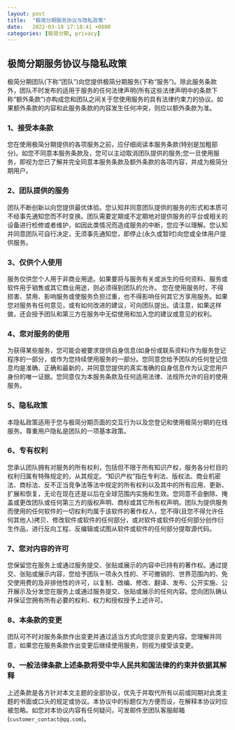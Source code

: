 ```yaml
---
layout: post
title:  "极简分期服务协议与隐私政策"
date:   2022-03-18 17:18:41 +0800
categories: [极简分期, privacy]
---
```


## 极简分期服务协议与隐私政策

极简分期团队(下称“团队”)向您提供极简分期服务(下称“服务”)。除此服务条款外，团队不时发布的适用于服务的任何法律声明(所有这些法律声明中的条款下称“额外条款”)亦构成您和团队之间关于您使用服务的具有法律约束力的协议。如果额外条款的内容和此服务条款的内容发生任何冲突，则应以额外条款为准。

### 1、接受本条款

您在使用极简分期提供的各项服务之前，应仔细阅读本服务条款(特别是加粗部分)。如您不同意本服务条款及，您可以主动取消团队提供的服务;您一旦使用服务，即视为您已了解并完全同意本服务条款及额外条款的各项内容，并成为极简分期用户。

### 2、团队提供的服务

团队不断创新以向您提供最优体验。您认知并同意团队提供的服务的形式和本质可不经事先通知您而不时变换。团队需要定期或不定期地对提供服务的平台或相关的设备进行检修或者维护，如因此类情况而造成服务的中断，您应予以理解。您认知并同意团队可自行决定，无须事先通知您，即停止(永久或暂时)向您或全体用户提供服务。

### 3、仅供个人使用

服务仅供您个人用于非商业用途。如果要将与服务有关或派生的任何资料、服务或软件用于销售或其它商业用途，则必须得到团队的允许。 您在使用服务时，不得损害、禁用、影响服务或使服务负担过重，也不得影响任何其它方享用服务。如果您对服务有任何意见，或有如何改进的建议，可向团队提出。请注意，如果这样做，还会授予团队和第三方在服务中无偿使用和加入您的建议或意见的权利。

### 4、您对服务的使用

为获得某些服务，您可能会被要求提供自身信息(如身份或联系资料)作为服务登记程序的一部分，或作为您持续使用服务的一部分。您同意您给予团队的任何登记信息均是准确、正确和最新的，并同意您提供的真实准确的自身信息作为认定您用户身份的唯一证据。您同意仅为本服务条款及任何适用法律、法规所允许的目的使用服务。

### 5、隐私政策

本隐私政策适用于您与极简分期页面的交互行为以及您登记和使用极简分期的在线服务。尊重用户隐私是团队的一项基本政策。

### 6、专有权利

您承认团队拥有对服务的所有权利，包括但不限于所有知识产权，服务各分栏目的权利归属有特殊规定的，从其规定。“知识产权”指在专利法、版权法、商业机密法、商标法、反不正当竞争法等法中规定的所有权利以及其中的所有应用、更新、扩展和恢复，无论在现在还是以后在全球范围内实施和生效。您同意不会删除、掩盖或更改团队或任何第三方的版权声明、商标或其它所有权声明。团队为提供服务而使用的任何软件的一切权利均属于该软件的著作权人，您不得(且您不得允许任何其他人)拷贝、修改软件或软件的任何部分，或对软件或软件的任何部分创作衍生作品，进行反向工程、反编辑或试图从软件或软件的任何部分提取源代码。

### 7、您对内容的许可

您保留您在服务上或通过服务提交、张贴或展示的内容中已持有的著作权。通过提交、张贴或展示内容，您给予团队一项永久性的、不可撤销的、世界范围内的、免交使用费的及非排他性的许可，以复制、改编、修改、翻译、发布、公开实施、公开展示及分发您在服务上或通过服务提交、张贴或展示的任何内容。您向团队确认并保证您拥有所有必要的权利、权力和授权授予上述许可。

### 8、本条款的变更

团队可不时对服务条款作出变更并通过适当方式向您提示变更内容。您理解并同意，如果您在服务条款作出变更后继续使用服务，则视为接受该变更。

### 9、一般法律条款上述条款将受中华人民共和国法律的约束并依据其解释

上述条款是各方针对本文主题的全部协议，优先于并取代所有以前或同期对此类主题的书面或口头的规定或协议。本协议中的标题仅为方便而设，在解释本协议时应被忽略。如您对本协议内容有任何疑问，可发邮件至团队客服邮箱(`customer_contact@qq.com`)。
